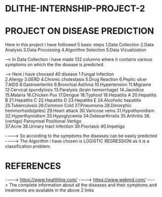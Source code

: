 # DLITHE-INTERNSHIP-PROJECT-2

# PROJECT ON DISEASE PREDICTION 

Here in this project i have folllowed 5 basic steps
1.Data Collection
2.Data Analysis
3.Data Processing
4.Algorithm Selection
5.Data Vizualization

--> In Data Collection i have made 132 columns where it contains various symptoms on which the the disease is predicted.

--> Here i have choosed 40 disease
     1.Fungal Infection  
     2.Allergy
     3.GERD
     4.Chronic cholestasis
     5.Drug Reaction
     6.Peptic ulcer
     7.AIDS
     8.Gastroenteritis
     9.Bronchial Asthma
     10.Hypertension
     11.Migraine
     12.Cervical spondylosis
     13.Paralysis (brain hemorrhage)
     14.Jaundice
     15.Malaria
     16.Chicken Pox
     17.Dengue
     18.Typhoid
     19.Hepatitis A
     20.Hepatitis B
     21.Hepatitis C
     22.Hepatitis D
     23.Hepatitis E
     24.Alcoholic hepatitis
     25.Tuberculosis
     26.Common Cold
     27.Pneumonia
     28.Dimorphic hemmorhoids(piles)
     29.Heart attack
     30.Varicose veins
     31.Hypothyroidism
     32.Hyperthyroidism
     33.Hypoglycemia
     34.Osteoarthristis
     35.Arthritis
     36.(vertigo) Paroymsal  Positional Vertigo        
     37.Acne
     38.Urinary tract infection
     39.Psoriasis
     40.Impetigo
        
 ---->    So according to the symptoms the diseases can be easily predicted 
 ---->    The Algorithm i have chosen is LOGISTIC REGRESSION as it is a classification problem.
 
 # REFERENCES 
 ---->    https://www.healthline.com/
 ---->    https://www.webmd.com/
 ---->    The complete information about all the diseases and their symptoms and treatments are available in the above 2 links
